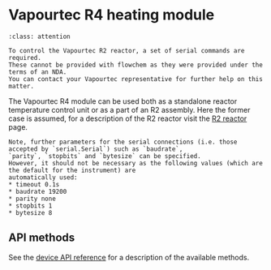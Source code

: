 # Vapourtec R4 heating module
```{admonition} Additional software needed!
:class: attention

To control the Vapourtec R2 reactor, a set of serial commands are required.
These cannot be provided with flowchem as they were provided under the terms of an NDA.
You can contact your Vapourtec representative for further help on this matter.
```

The Vapourtec R4 module can be used both as a standalone reactor temperature control unit or as a part of an R2 assembly.
Here the former case is assumed, for a description of the R2 reactor visit the [R2 reactor](../misc/r2_reactor.md) page.

```{note} Serial connection parameters
Note, further parameters for the serial connections (i.e. those accepted by `serial.Serial`) such as `baudrate`,
`parity`, `stopbits` and `bytesize` can be specified.
However, it should not be necessary as the following values (which are the default for the instrument) are
automatically used:
* timeout 0.1s
* baudrate 19200
* parity none
* stopbits 1
* bytesize 8
```

## API methods
See the [device API reference](../../api/r4_heater/api.md) for a description of the available methods.
